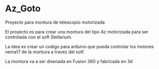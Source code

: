 # Az_Goto
Proyecto para montura de telescopio motorizada

El proyecto es para crear una montura del tipo Az motorizada para ser controlada
con el soft Stellarium.

La idea es crear un codigo para arduino que pueda controlar los motores nema17 de la montura
a travez del sotf.

La montura va a ser disenada en Fusion 360 y fabricada en 3d 